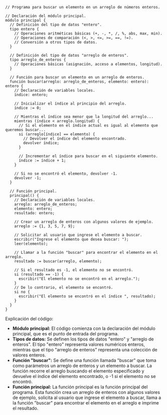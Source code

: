 ```cool
// Programa para buscar un elemento en un arreglo de números enteros.

// Declaración del módulo principal.
módulo principal {
  // Definición del tipo de datos "entero".
  tipo entero {
    // Operaciones aritméticas básicas (+, -, *, /, %, abs, max, min).
    // Operaciones de comparación (<, >, <=, >=, ==, !=).
    // Conversión a otros tipos de datos.
  }

  // Definición del tipo de datos "arreglo de enteros".
  tipo arreglo_de_enteros {
    // Operaciones básicas (asignación, acceso a elementos, longitud).
  }

  // Función para buscar un elemento en un arreglo de enteros.
  función buscar(arreglo: arreglo_de_enteros, elemento: entero): entero {
    // Declaración de variables locales.
    índice: entero;

    // Inicializar el índice al principio del arreglo.
    índice := 0;

    // Mientras el índice sea menor que la longitud del arreglo...
    mientras (índice < arreglo.longitud) {
      // Si el elemento en el índice actual es igual al elemento que queremos buscar...
      si (arreglo[índice] == elemento) {
        // Devolver el índice del elemento encontrado.
        devolver índice;
      }

      // Incrementar el índice para buscar en el siguiente elemento.
      índice := índice + 1;
    }

    // Si no se encontró el elemento, devolver -1.
    devolver -1;
  }

  // Función principal.
  principal() {
    // Declaración de variables locales.
    arreglo: arreglo_de_enteros;
    elemento: entero;
    resultado: entero;

    // Crear un arreglo de enteros con algunos valores de ejemplo.
    arreglo := {1, 3, 5, 7, 9};

    // Solicitar al usuario que ingrese el elemento a buscar.
    escribir("Ingrese el elemento que desea buscar: ");
    leer(elemento);

    // Llamar a la función "buscar" para encontrar el elemento en el arreglo.
    resultado := buscar(arreglo, elemento);

    // Si el resultado es -1, el elemento no se encontró.
    si (resultado == -1) {
      escribir("El elemento no se encontró en el arreglo.");
    }
    // De lo contrario, el elemento se encontró.
    si no {
      escribir("El elemento se encontró en el índice ", resultado);
    }
  }
}
```

Explicación del código:

* **Módulo principal:** El código comienza con la declaración del módulo principal, que es el punto de entrada del programa.
* **Tipos de datos:** Se definen los tipos de datos "entero" y "arreglo de enteros". El tipo "entero" representa valores numéricos enteros, mientras que el tipo "arreglo de enteros" representa una colección de valores enteros.
* **Función "buscar":** Se define una función llamada "buscar" que toma como parámetros un arreglo de enteros y un elemento a buscar. La función recorre el arreglo buscando el elemento especificado y devuelve el índice del elemento encontrado, o -1 si el elemento no se encontró.
* **Función principal:** La función principal es la función principal del programa. Esta función crea un arreglo de enteros con algunos valores de ejemplo, solicita al usuario que ingrese el elemento a buscar, llama a la función "buscar" para encontrar el elemento en el arreglo e imprime el resultado.
